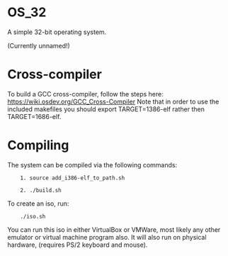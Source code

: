 # OS_32
A simple 32-bit operating system.

(Currently unnamed!)

# Cross-compiler
To build a GCC cross-compiler, follow the steps here: https://wiki.osdev.org/GCC_Cross-Compiler
Note that in order to use the included makefiles you should export TARGET=1386-elf rather then TARGET=1686-elf.
# Compiling
The system can be compiled via the following commands:
	
		1. source add_i386-elf_to_path.sh
	
		2. ./build.sh

To create an iso, run:
	
		./iso.sh
		
You can run this iso in either VirtualBox or VMWare, most likely any other emulator or virtual machine program also.
It will also run on physical hardware, (requires PS/2 keyboard and mouse).
